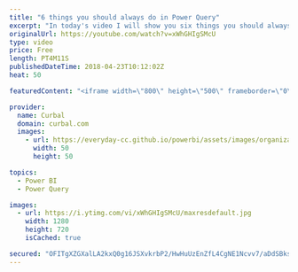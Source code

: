 ```yaml
---
title: "6 things you should always do in Power Query"
excerpt: "In today's video I will show you six things you should always do in Power Query.  If you are a Power Query user, this 6 things will help you be more effective: 1. 00:15 Show the formula bar. If you make visible the formula bar, you will be able to see the M code that is written in the background and"
originalUrl: https://youtube.com/watch?v=xWhGHIgSMcU
type: video
price: Free
length: PT4M11S
publishedDateTime: 2018-04-23T10:12:02Z
heat: 50

featuredContent: "<iframe width=\"800\" height=\"500\" frameborder=\"0\" src=\"https://www.youtube.com/embed/xWhGHIgSMcU\" allow=\"accelerometer; autoplay; encrypted-media; gyroscope; picture-in-picture\" allowfullscreen></iframe>"

provider:
  name: Curbal
  domain: curbal.com
  images:
    - url: https://everyday-cc.github.io/powerbi/assets/images/organizations/curbal.com-50x50.jpg
      width: 50
      height: 50

topics:
  - Power BI
  - Power Query

images:
  - url: https://i.ytimg.com/vi/xWhGHIgSMcU/maxresdefault.jpg
    width: 1280
    height: 720
    isCached: true

secured: "OFITgXZGXalLA2kxQ0g16JSXvkrbP2/HwHuUzEnZfL4CgNE1Ncvv7/aDdSBks3D/yvVU+UXKXrxO3jOTiKcnC6V0S0VlZ5tl0dcP1/ZojivQmrMVzJh9r3YpyAT87mGC2tIavp5y13M+oc1Ewbvgv9dtp5+GdIcEftkReBHIsCElVgo83hTBiOQGgTPeUHSMLd+3n+JeFTF1EiIMScEm1tRb+enJZPUH0lIALjhOTuRb8sew7x+VxQHXYWdmypyH4tZ9O34ypNmMUWebJwr1rTvbcY487L5JqccFdQAM9qPdhCsxWjvp4dSWH404Wo/AXKo8GjK5Sj9sWcxl7A2wTmDWWPDwoQnTBt//jlCoz47GbtPSdbXGzCWmMFvntqflQ9N0rz7npzT91IsRZ2pTdjuEv238pp+0OVPS/I38pQA=;QFZLgJOAah+WGObvAo7R7A=="
---
```


